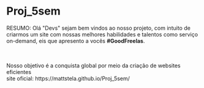 # Proj_5sem
 <p>RESUMO: Olá "Devs" sejam bem vindos ao nosso projeto, com intuito de criarmos um site com nossas melhores habilidades e talentos como serviço on-demand, eis que apresento a vocês <strong>#GoodFreelas</strong>. </p> <br><br>
 Nosso objetivo é a conquista global por meio da criação de websites eficientes<br>
site oficial: https://mattstela.github.io/Proj_5sem/
